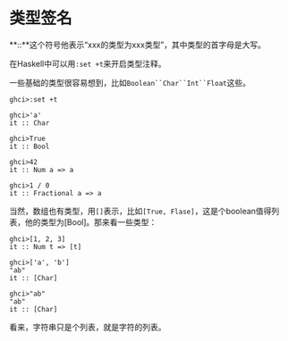 # 类型签名

**::**这个符号他表示“xxx的类型为xxx类型”，其中类型的首字母是大写。

在Haskell中可以用`:set +t`来开启类型注释。

一些基础的类型很容易想到，比如`Boolean``Char``Int``Float`这些。

```shell
ghci>:set +t

ghci>'a'
it :: Char

ghci>True
it :: Bool

ghci>42
it :: Num a => a

ghci>1 / 0
it :: Fractional a => a
```

当然，数组也有类型，用`[]`表示，比如`[True, Flase]`，这是个boolean值得列表，他的类型为[Bool]。那来看一些类型：

```shell
ghci>[1, 2, 3]
it :: Num t => [t]

ghci>['a', 'b']
"ab"
it :: [Char]

ghci>"ab"
"ab"
it :: [Char]
```

看来，字符串只是个列表，就是字符的列表。

